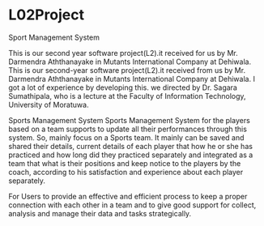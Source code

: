 # L02Project
Sport Management System

This is our second year software project(L2).it received for us by Mr. Darmendra Aththanayake in Mutants International Company at Dehiwala. 
This is our second-year software project(L2).it received from us by Mr. Darmendra Aththanayake in Mutants International Company at Dehiwala. I got a lot of experience by developing this. we directed by Dr. Sagara Sumathipala, who is a lecture at the Faculty of Information Technology,  University of Moratuwa.

Sports Management System Sports Management System for the players based on a team supports to update all their performances through this system.
So, mainly focus on a Sports team. It mainly can be saved and shared their details, current details of each player that how he or she has practiced 
and how long did they practiced separately and integrated as a team that what is their positions and keep notice to the players by the coach,
according to his satisfaction and experience about each player separately.

For Users to provide an effective and efficient process to keep a proper connection with each other in a team and to give good support for collect,
analysis and manage their data and tasks strategically.
